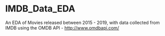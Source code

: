 # IMDB_Data_EDA
An EDA of Movies released between 2015 - 2019, with data collected from IMDB using the OMDB API - http://www.omdbapi.com/

